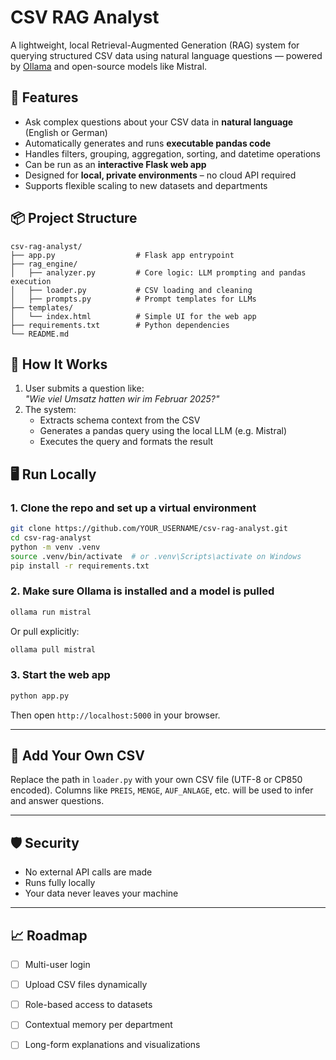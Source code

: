 
# CSV RAG Analyst

A lightweight, local Retrieval-Augmented Generation (RAG) system for querying structured CSV data using natural language questions — powered by [Ollama](https://ollama.com/) and open-source models like Mistral.

## 🚀 Features

- Ask complex questions about your CSV data in **natural language** (English or German)
- Automatically generates and runs **executable pandas code**
- Handles filters, grouping, aggregation, sorting, and datetime operations
- Can be run as an **interactive Flask web app**
- Designed for **local, private environments** – no cloud API required
- Supports flexible scaling to new datasets and departments

## 📦 Project Structure

```
csv-rag-analyst/
├── app.py                  # Flask app entrypoint
├── rag_engine/
│   ├── analyzer.py         # Core logic: LLM prompting and pandas execution
│   ├── loader.py           # CSV loading and cleaning
│   ├── prompts.py          # Prompt templates for LLMs
├── templates/
│   └── index.html          # Simple UI for the web app
├── requirements.txt        # Python dependencies
└── README.md
```

## 🧠 How It Works

1. User submits a question like:  
   _"Wie viel Umsatz hatten wir im Februar 2025?"_
2. The system:
   - Extracts schema context from the CSV
   - Generates a pandas query using the local LLM (e.g. Mistral)
   - Executes the query and formats the result

## 🖥️ Run Locally

### 1. Clone the repo and set up a virtual environment

```bash
git clone https://github.com/YOUR_USERNAME/csv-rag-analyst.git
cd csv-rag-analyst
python -m venv .venv
source .venv/bin/activate  # or .venv\Scripts\activate on Windows
pip install -r requirements.txt
```

### 2. Make sure Ollama is installed and a model is pulled

```bash
ollama run mistral
```

Or pull explicitly:

```bash
ollama pull mistral
```

### 3. Start the web app

```bash
python app.py
```

Then open `http://localhost:5000` in your browser.

---

## 📂 Add Your Own CSV

Replace the path in `loader.py` with your own CSV file (UTF-8 or CP850 encoded). Columns like `PREIS`, `MENGE`, `AUF_ANLAGE`, etc. will be used to infer and answer questions.

---

## 🛡️ Security

- No external API calls are made
- Runs fully locally
- Your data never leaves your machine

---

## 📈 Roadmap

- [ ] Multi-user login
- [ ] Upload CSV files dynamically
- [ ] Role-based access to datasets
- [ ] Contextual memory per department
- [ ] Long-form explanations and visualizations





